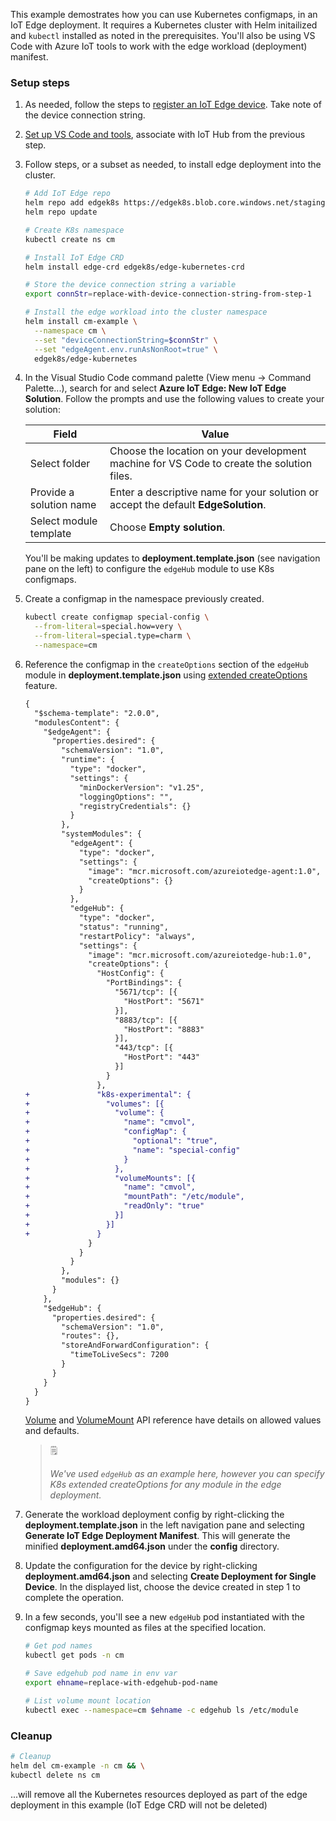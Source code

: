 This example demostrates how you can use Kubernetes configmaps, in an IoT Edge deployment.  It requires a Kubernetes cluster with Helm initailized and `kubectl` installed as noted in the prerequisites. You'll also be using VS Code with Azure IoT tools to work with the edge workload (deployment) manifest.

### Setup steps

1. As needed, follow the steps to [register an IoT Edge device](https://docs.microsoft.com/en-us/azure/iot-edge/quickstart-linux#register-an-iot-edge-device). Take note of the device connection string.

1. [Set up VS Code and tools](https://docs.microsoft.com/en-us/azure/iot-edge/tutorial-develop-for-linux#set-up-vs-code-and-tools), associate with IoT Hub from the previous step.

1. Follow steps, or a subset as needed, to install edge deployment into the cluster.

    ```bash
    # Add IoT Edge repo
    helm repo add edgek8s https://edgek8s.blob.core.windows.net/staging  
    helm repo update

    # Create K8s namespace
    kubectl create ns cm

    # Install IoT Edge CRD
    helm install edge-crd edgek8s/edge-kubernetes-crd  

    # Store the device connection string a variable
    export connStr=replace-with-device-connection-string-from-step-1

    # Install the edge workload into the cluster namespace
    helm install cm-example \
      --namespace cm \
      --set "deviceConnectionString=$connStr" \
      --set "edgeAgent.env.runAsNonRoot=true" \
      edgek8s/edge-kubernetes
    ```

1. In the Visual Studio Code command palette (View menu -> Command Palette...), search for and select **Azure IoT Edge: New IoT Edge Solution**. Follow the prompts and use the following values to create your solution: 

   | Field | Value |
   | ----- | ----- |
   | Select folder | Choose the location on your development machine for VS Code to create the solution files. |
   | Provide a solution name | Enter a descriptive name for your solution or accept the default **EdgeSolution**. |
   | Select module template | Choose **Empty solution**. |

   You'll be making updates to **deployment.template.json** (see navigation pane on the left) to configure the `edgeHub` module to use K8s configmaps.

1. Create a configmap in the namespace previously created.

    ```bash
    kubectl create configmap special-config \
      --from-literal=special.how=very \
      --from-literal=special.type=charm \
      --namespace=cm
    ```

1. Reference the configmap in the `createOptions` section of the `edgeHub` module in **deployment.template.json** using [extended createOptions](https://github.com/Azure/iotedge/blob/master/kubernetes/doc/create-options.md) feature.


    ```diff
    {
      "$schema-template": "2.0.0",
      "modulesContent": {
        "$edgeAgent": {
          "properties.desired": {
            "schemaVersion": "1.0",
            "runtime": {
              "type": "docker",
              "settings": {
                "minDockerVersion": "v1.25",
                "loggingOptions": "",
                "registryCredentials": {}
              }
            },
            "systemModules": {
              "edgeAgent": {
                "type": "docker",
                "settings": {
                  "image": "mcr.microsoft.com/azureiotedge-agent:1.0",
                  "createOptions": {}
                }
              },
              "edgeHub": {
                "type": "docker",
                "status": "running",
                "restartPolicy": "always",
                "settings": {
                  "image": "mcr.microsoft.com/azureiotedge-hub:1.0",
                  "createOptions": {
                    "HostConfig": {
                      "PortBindings": {
                        "5671/tcp": [{
                          "HostPort": "5671"
                        }],
                        "8883/tcp": [{
                          "HostPort": "8883"
                        }],
                        "443/tcp": [{
                          "HostPort": "443"
                        }]
                      }
                    },
    +               "k8s-experimental": {
    +                 "volumes": [{
    +                   "volume": {
    +                     "name": "cmvol",
    +                     "configMap": {
    +                       "optional": "true",
    +                       "name": "special-config"
    +                     }
    +                   },
    +                   "volumeMounts": [{
    +                     "name": "cmvol",
    +                     "mountPath": "/etc/module",
    +                     "readOnly": "true"
    +                   }]
    +                 }]
    +               }
                  }
                }
              }
            },
            "modules": {}
          }
        },
        "$edgeHub": {
          "properties.desired": {
            "schemaVersion": "1.0",
            "routes": {},
            "storeAndForwardConfiguration": {
              "timeToLiveSecs": 7200
            }
          }
        }
      }
    } 
    ```

    [Volume](https://kubernetes.io/docs/reference/generated/kubernetes-api/v1.12/#volume-v1-core) and [VolumeMount](https://kubernetes.io/docs/reference/generated/kubernetes-api/v1.12/#volumemount-v1-core) API reference have details on allowed values and defaults.

    >🗒
    >
    >*We've used `edgeHub` as an example here, however you can specify K8s extended createOptions for any module in the edge deployment.*

1. Generate the workload deployment config by right-clicking the **deployment.template.json** in the left navigation pane and selecting **Generate IoT Edge Deployment Manifest**. This will generate the minified **deployment.amd64.json** under the **config** directory.

1. Update the configuration for the device by right-clicking **deployment.amd64.json** and selecting **Create Deployment for Single Device**. In the displayed list, choose the device created in step 1 to complete the operation.

1. In a few seconds, you'll see a new `edgeHub` pod instantiated with the configmap keys mounted as files at the specified location. 

    ```bash
    # Get pod names
    kubectl get pods -n cm

    # Save edgehub pod name in env var
    export ehname=replace-with-edgehub-pod-name

    # List volume mount location
    kubectl exec --namespace=cm $ehname -c edgehub ls /etc/module

    ```

### Cleanup

```bash
# Cleanup
helm del cm-example -n cm && \
kubectl delete ns cm
 ``` 
 ...will remove all the  Kubernetes resources deployed as part of the edge deployment in this example (IoT Edge CRD will not be deleted)





